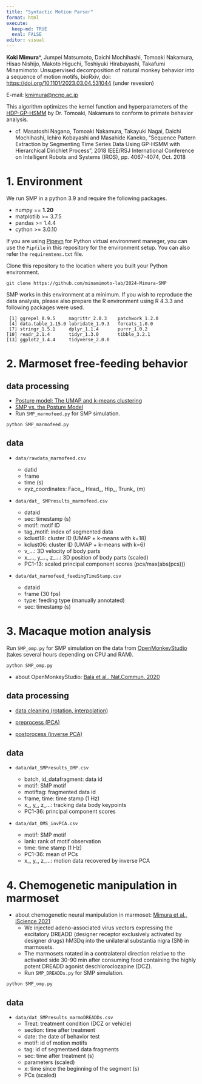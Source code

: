 ```yaml
---
title: "Syntactic Motion Parser"
format: html
execute: 
  keep-md: TRUE
  eval: FALSE
editor: visual
---
```





**Koki Mimura***, Jumpei Matsumoto, Daichi Mochihashi, Tomoaki Nakamura, Hisao Nishijo, Makoto Higuchi, Toshiyuki Hirabayashi, Takafumi Minamimoto: Unsupervised decomposition of natural monkey behavior into a sequence of motion motifs, bioRxiv, doi: https://doi.org/10.1101/2023.03.04.531044 (under revesion)

E-mail: kmimura@ncnp.ac.jp

This algorithm optimizes the kernel function and hyperparameters of the [HDP-GP-HSMM](https://github.com/naka-lab/HDP-GP-HSMM) by Dr. Tomoaki, Nakamura to conform to primate behavior analysis.

- cf. Masatoshi Nagano, Tomoaki Nakamura, Takayuki Nagai, Daichi Mochihashi, Ichiro Kobayashi and Masahide Kaneko, “Sequence Pattern Extraction by Segmenting Time Series Data Using GP-HSMM with Hierarchical Dirichlet Process”, 2018 IEEE/RSJ International Conference on Intelligent Robots and Systems (IROS), pp. 4067-4074, Oct. 2018


# 1. Environment

We run SMP in a python 3.9 and require the following packages.

- numpy == **1.20**
- matplotlib >= 3.7.5
- pandas >= 1.4.4
- cython >= 3.0.10

If you are using [Pipevn](https://pipenv.pypa.io/en/latest/) for Python virtual environment maneger, you can use the `Pipfile` in this repository for the environment setup. You can also refer the `requiremtens.txt` file.

Clone this repository to the location where you built your Python environment.

```
git clone https://github.com/minamimoto-lab/2024-Mimura-SMP
```

SMP works in this environment at a minimum. If you wish to reproduce the data analysis, please also prepare the R environment using R 4.3.3 and following packages were used.

```
 [1] ggrepel_0.9.5     magrittr_2.0.3    patchwork_1.2.0  
 [4] data.table_1.15.0 lubridate_1.9.3   forcats_1.0.0    
 [7] stringr_1.5.1     dplyr_1.1.4       purrr_1.0.2      
[10] readr_2.1.4       tidyr_1.3.0       tibble_3.2.1     
[13] ggplot2_3.4.4     tidyverse_2.0.0  
```

# 2. Marmoset free-feeding behavior

## data processing

  - [Posture model: The UMAP and k-means clustering](r_marmofeed_UMAP_kmeans.md)
  - [SMP vs. the Posture Model](r_marmofeed_SMPvsPosturemodel.md)
  - Run `SMP_marmofeed.py` for SMP simulation.

```
python SMP_marmofeed.py
```

## data

- `data/rawdata_marmofeed.csv`
  - datid
  - frame
  - time (s)
  - xyz_coordinates: Face_, Head_, Hip_, Trunk_ (m)

- `data/dat_ SMPresults_marmofeed.csv`
  - dataid
  - sec: timestamp (s)
  - motif: motif ID
  - tag_motif: index of segmented data
  - kclust18: cluster ID (UMAP + k-means with k=18)
  - kclust06: cluster ID (UMAP + k-means with k=6)
  - v_...: 3D velocity of body parts
  - x_..., y_..., z_...: 3D position of body parts (scaled)
  - PC1-13: scaled principal component scores (pcs/max(abs(pcs)))

- `data/dat_marmofeed_feedingTimeStamp.csv`
  - dataid
  - frame (30 fps)
  - type: feeding type (manually annotated)
  - sec: timestamp (s)

# 3. Macaque motion analysis

Run `SMP_omp.py` for SMP simulation on the data from [OpenMonkeyStudio](https://github.com/OpenMonkeyStudio) (takes several hours depending on CPU and RAM).

```
python SMP_omp.py
```

- about OpenMonkeyStudio: [Bala et al., Nat.Commun. 2020](https://doi.org/10.1038/s41467-020-18441-5)

## data processing

- [data cleaning (rotation, interpolation)](r_OMS_interpolation.md)

- [preprocess (PCA)](r_OMS_preprocess.md)

- [postprocess (inverse PCA)](r_OMS_postprocess.md)

## data

- `data/dat_SMPresults_OMP.csv`
  - batch, id_datafragment: data id
  - motif: SMP motif
  - motiftag: fragmented data id
  - frame, time: time stamp (1 Hz)
  - x_, y_, z_...: tracking data body keypoints
  - PC1-36: principal component scores

- `data/dat_OMS_invPCA.csv`
  - motif: SMP motif
  - lank: rank of motif observation
  - time: time stamp (1 Hz)
  - PC1-36: mean of PCs
  - x_, y_, z_...: motion data recovered by inverse PCA


# 4. Chemogenetic manipulation in marmoset

- about chemogenetic neural manipulation in marmoset: [Mimura et al., iScience 2021](https://pubmed.ncbi.nlm.nih.gov/34568790/)
  - We injected adeno-associated virus vectors expressing the excitatory DREADD (designer receptor exclusively activated by designer drugs) hM3Dq into the unilateral substantia nigra (SN) in marmosets. 
  - The marmosets rotated in a contralateral direction relative to the activated side 30-90 min after consuming food containing the highly potent DREADD agonist deschloroclozapine (DCZ).
  - Run `SMP_DREADDs.py` for SMP simulation.

```
python SMP_omp.py
```

## data

- `data/dat_SMPresults_marmoDREADDs.csv`
  - Treat: treatment condition (DCZ or vehicle)
  - section: time after treatment
  - date: the date of behavior test
  - motif: id of motion motifs
  - tag: id of segmentaed data fragments
  - sec: time after treatment (s)
  - parameters (scaled)
  - x: time since the beginning of the segment (s)
  - PCs (scaled)
  